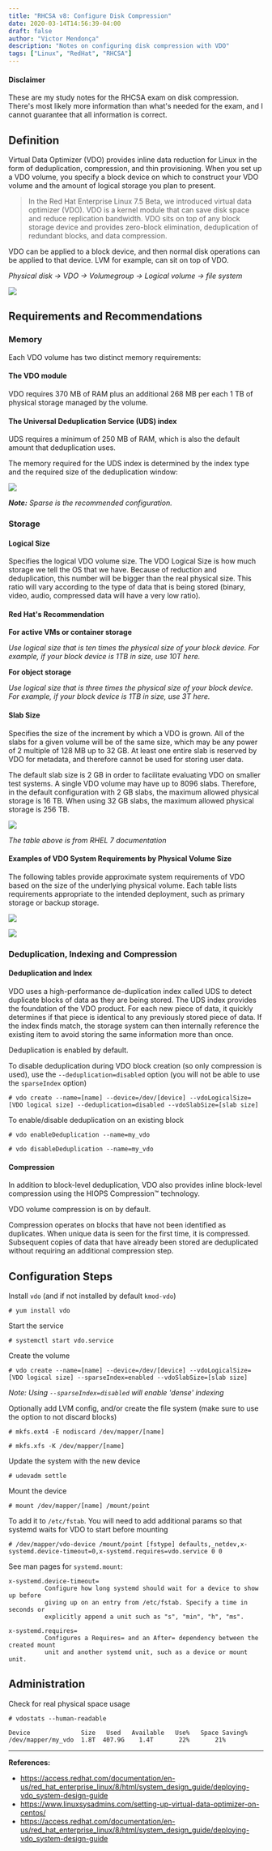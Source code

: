 ```yaml
---
title: "RHCSA v8: Configure Disk Compression"
date: 2020-03-14T14:56:39-04:00
draft: false
author: "Victor Mendonça"
description: "Notes on configuring disk compression with VDO"
tags: ["Linux", "RedHat", "RHCSA"]
---
```


#### Disclaimer

These are my study notes for the RHCSA exam on disk compression. There's most likely more information than what's needed for the exam, and I cannot guarantee that all information is correct.

## Definition

Virtual Data Optimizer (VDO) provides inline data reduction for Linux in the form of deduplication, compression, and thin provisioning. When you set up a VDO volume, you specify a block device on which to construct your VDO volume and the amount of logical storage you plan to present.  

> In the Red Hat Enterprise Linux 7.5 Beta, we introduced virtual data optimizer (VDO). VDO is a kernel module that can save disk space and reduce replication bandwidth. VDO sits on top of any block storage device and provides zero-block elimination, deduplication of redundant blocks, and data compression.  

VDO can be applied to a block device, and then normal disk operations can be applied to that device. LVM for example, can sit on top of VDO.

_Physical disk -> VDO -> Volumegroup -> Logical volume -> file system_

![](/img/rhsa-v8-configure-disk-compression/overview.png)

## Requirements and Recommendations

### Memory

Each VDO volume has two distinct memory requirements:  

#### The VDO module

VDO requires 370 MB of RAM plus an additional 268 MB per each 1 TB of physical storage managed by the volume.  

#### The Universal Deduplication Service (UDS) index

UDS requires a minimum of 250 MB of RAM, which is also the default amount that deduplication uses.  

The memory required for the UDS index is determined by the index type and the required size of the deduplication window:       

![](/img/rhsa-v8-configure-disk-compression/memory_requirements.png)

_**Note:** Sparse is the recommended configuration._

### Storage

#### Logical Size

Specifies the logical VDO volume size. The VDO Logical Size is how much storage we tell the OS that we have. Because of reduction and deduplication, this number will be bigger than the real physical size. This ratio will vary according to the type of data that is being stored (binary, video, audio, compressed data will have a very low ratio).  

#### Red Hat's Recommendation

**For active VMs or container storage**

_Use logical size that is ten times the physical size of your block device. For example, if your block device is 1TB in size, use 10T here._

**For object storage**

_Use logical size that is three times the physical size of your block device. For example, if your block device is 1TB in size, use 3T here._          

#### **Slab Size**

Specifies the size of the increment by which a VDO is grown. All of the slabs for a given volume will be of the same size, which may be any power of 2 multiple of 128 MB up to 32 GB. At least one entire slab is reserved by VDO for metadata, and therefore cannot be used for storing user data.  

The default slab size is 2 GB in order to facilitate evaluating VDO on smaller test systems. A single VDO volume may have up to 8096 slabs. Therefore, in the default configuration with 2 GB slabs, the maximum allowed physical storage is 16 TB. When using 32 GB slabs, the maximum allowed physical storage is 256 TB.

![](/img/rhsa-v8-configure-disk-compression/vdo_slab_sizes.png)

_The table above is from RHEL 7 documentation_

#### **Examples of VDO System Requirements by Physical Volume Size**

The following tables provide approximate system requirements of VDO based on the size of the underlying physical volume. Each table lists requirements appropriate to the intended deployment, such as primary storage or backup storage.    

![](/img/rhsa-v8-configure-disk-compression/primary_storage.png)

![](/img/rhsa-v8-configure-disk-compression/backup_storage.png)

### Deduplication, Indexing and Compression

#### Deduplication and Index

VDO uses a high-performance de-duplication index called UDS to detect duplicate blocks of data as they are being stored. The UDS index provides the foundation of the VDO product. For each new piece of data, it quickly determines if that piece is identical to any previously stored piece of data. If the index finds match, the storage system can then internally reference the existing item to avoid storing the same information more than once.

Deduplication is enabled by default.  

To disable deduplication during VDO block creation (so only compression is used), use the `--deduplication=disabled` option (you will not be able to use the `sparseIndex` option)

```
# vdo create --name=[name] --device=/dev/[device] --vdoLogicalSize=[VDO logical size] --deduplication=disabled --vdoSlabSize=[slab size]
```

To enable/disable deduplication on an existing block

```
# vdo enableDeduplication --name=my_vdo

# vdo disableDeduplication --name=my_vdo
```

#### Compression

In addition to block-level deduplication, VDO also provides inline block-level compression using the HIOPS Compression™ technology.  

VDO volume compression is on by default.

Compression operates on blocks that have not been identified as duplicates. When unique data is seen for the first time, it is compressed. Subsequent copies of data that have already been stored are deduplicated without requiring an additional compression step.

## Configuration Steps

Install `vdo` (and if not installed by default `kmod-vdo`)

```
# yum install vdo
```

Start the service

```
# systemctl start vdo.service
```

Create the volume

```
# vdo create --name=[name] --device=/dev/[device] --vdoLogicalSize=[VDO logical size] --sparseIndex=enabled --vdoSlabSize=[slab size]
```

_Note: Using `--sparseIndex=disabled` will enable 'dense' indexing_

Optionally add LVM config, and/or create the file system (make sure to use the option to not discard blocks)

```
# mkfs.ext4 -E nodiscard /dev/mapper/[name]

# mkfs.xfs -K /dev/mapper/[name]
```

Update the system with the new device

```
# udevadm settle
```

Mount the device

```
# mount /dev/mapper/[name] /mount/point
```

To add it to `/etc/fstab`. You will need to add additional params so that systemd waits for VDO to start before mounting

```
# /dev/mapper/vdo-device /mount/point [fstype] defaults,_netdev,x-systemd.device-timeout=0,x-systemd.requires=vdo.service 0 0
```

See man pages for `systemd.mount`:

```nothing
x-systemd.device-timeout=
          Configure how long systemd should wait for a device to show up before
          giving up on an entry from /etc/fstab. Specify a time in seconds or
          explicitly append a unit such as "s", "min", "h", "ms".

x-systemd.requires=
          Configures a Requires= and an After= dependency between the created mount
          unit and another systemd unit, such as a device or mount unit.
```

## Administration

Check for real physical space usage  

```nothing
# vdostats --human-readable

Device              Size   Used   Available   Use%   Space Saving%
/dev/mapper/my_vdo  1.8T  407.9G    1.4T       22%       21%
```

- - -

**References:**

+ https://access.redhat.com/documentation/en-us/red_hat_enterprise_linux/8/html/system_design_guide/deploying-vdo_system-design-guide
+ https://www.linuxsysadmins.com/setting-up-virtual-data-optimizer-on-centos/
+ https://access.redhat.com/documentation/en-us/red_hat_enterprise_linux/8/html/system_design_guide/deploying-vdo_system-design-guide
